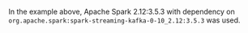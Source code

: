 In the example above, Apache Spark 2.12:3.5.3 with dependency on `org.apache.spark:spark-streaming-kafka-0-10_2.12:3.5.3` was used.